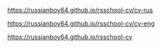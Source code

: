 https://russianboy64.github.io/rsschool-cv/cv-rus

https://russianboy64.github.io/rsschool-cv/cv-eng

https://russianboy64.github.io/rsschool-cv
